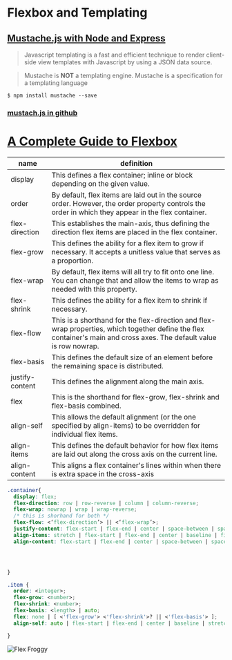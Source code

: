  # Flexbox and Templating

 ## [Mustache.js with Node and Express](https://medium.com/@1sherlynn/javascript-templating-language-and-engine-mustache-js-with-node-and-express-f4c2530e73b2)


 > Javascript templating is a fast and efficient technique to render client-side view templates with Javascript by using a JSON data source.

>Mustache is **NOT** a templating engine. Mustache is a specification for a templating language

```
$ npm install mustache --save
```

### [mustach.js in github](https://github.com/janl/mustache.js)


# [A Complete Guide to Flexbox](https://css-tricks.com/snippets/css/a-guide-to-flexbox/)

name | definition
---- | ----
display | This defines a flex container; inline or block depending on the given value.
order| By default, flex items are laid out in the source order. However, the order property controls the order in which they appear in the flex container.
flex-direction | This establishes the main-axis, thus defining the direction flex items are placed in the flex container.
flex-grow | This defines the ability for a flex item to grow if necessary. It accepts a unitless value that serves as a proportion.
flex-wrap | By default, flex items will all try to fit onto one line. You can change that and allow the items to wrap as needed with this property.
flex-shrink | This defines the ability for a flex item to shrink if necessary.
flex-flow | This is a shorthand for the flex-direction and flex-wrap properties, which together define the flex container's main and cross axes. The default value is row nowrap.
flex-basis | This defines the default size of an element before the remaining space is distributed. 
justify-content | This defines the alignment along the main axis. 
flex | This is the shorthand for flex-grow, flex-shrink and flex-basis combined.
align-self | This allows the default alignment (or the one specified by align-items) to be overridden for individual flex items.
align-items | This defines the default behavior for how flex items are laid out along the cross axis on the current line.
align-content | This aligns a flex container's lines within when there is extra space in the cross-axis


```css
.container{
  display: flex;
  flex-direction: row | row-reverse | column | column-reverse;
  flex-wrap: nowrap | wrap | wrap-reverse;
  /* this is shorhand for both */
  flex-flow: <‘flex-direction’> || <‘flex-wrap’>;
  justify-content: flex-start | flex-end | center | space-between | space-around | space-evenly | start | end | left | right ... + safe | unsafe;
  align-items: stretch | flex-start | flex-end | center | baseline | first baseline | last baseline | start | end | self-start | self-end + ... safe | unsafe;
  align-content: flex-start | flex-end | center | space-between | space-around | space-evenly | stretch | start | end | baseline | first baseline | last baseline + ... safe | unsafe;




}

.item {
  order: <integer>;
  flex-grow: <number>; 
  flex-shrink: <number>;
  flex-basis: <length> | auto;
  flex: none | [ <'flex-grow'> <'flex-shrink'>? || <'flex-basis'> ];
  align-self: auto | flex-start | flex-end | center | baseline | stretch;

}

```

![Flex Froggy](images/flex_froggy.png)
